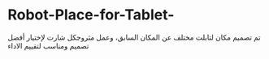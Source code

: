 # Robot-Place-for-Tablet-

تم تصميم مكان لتابلت مختلف عن المكان السابق، وعمل مثروجكل شارت لإختيار أفضل تصميم ومناسب لتقييم الاداء

